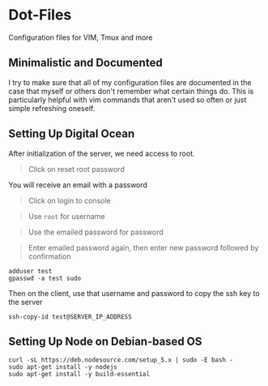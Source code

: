 # Dot-Files
Configuration files for VIM, Tmux and more

## Minimalistic and Documented
I try to make sure that all of my configuration files are documented in the case that myself or others don't remember what certain things do. This is particularly helpful with vim commands that aren't used so often or just simple refreshing oneself.

## Setting Up Digital Ocean

After initialization of the server, we need access to root.

> Click on reset root password

You will receive an email with a password

> Click on login to console

> Use `root` for username

> Use the emailed password for password

> Enter emailed password again, then enter new password followed by confirmation

```
adduser test
gpasswd -a test sudo
```

Then on the client, use that username and password to copy the ssh key to the server
```
ssh-copy-id test@SERVER_IP_ADDRESS
```

## Setting Up Node on Debian-based OS
```
curl -sL https://deb.nodesource.com/setup_5.x | sudo -E bash -
sudo apt-get install -y nodejs
sudo apt-get install -y build-essential
```
